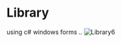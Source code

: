 # Library
using c# windows forms .. 
![Library6](https://user-images.githubusercontent.com/79763625/186969709-7c0e4efe-82f8-4b69-80b8-1e03dee711bb.png)
